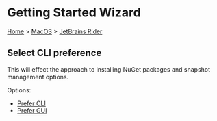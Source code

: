 <!--
GENERATED FILE - DO NOT EDIT
This file was generated by [MarkdownSnippets](https://github.com/SimonCropp/MarkdownSnippets).
Source File: /docs/mdsource/wiz/MacOS_Rider.source.md
To change this file edit the source file and then run MarkdownSnippets.
-->

# Getting Started Wizard

[Home](/docs/wiz/readme.md) > [MacOS](MacOS.md) > [JetBrains Rider](MacOS_Rider.md)

## Select CLI preference

This will effect the approach to installing NuGet packages and snapshot management options. 

Options:
 * [Prefer CLI](MacOS_Rider_Cli.md)
 * [Prefer GUI](MacOS_Rider_Gui.md)
